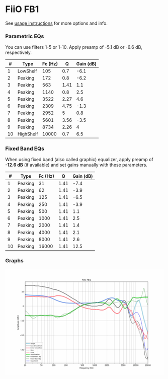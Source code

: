 # FiiO FB1
See [usage instructions](https://github.com/jaakkopasanen/AutoEq#usage) for more options and info.

### Parametric EQs
You can use filters 1-5 or 1-10. Apply preamp of -5.1 dB or -6.6 dB, respectively.

|   # | Type      |   Fc (Hz) |    Q |   Gain (dB) |
|-----|-----------|-----------|------|-------------|
|   1 | LowShelf  |       105 | 0.7  |        -6.1 |
|   2 | Peaking   |       172 | 0.8  |        -6.2 |
|   3 | Peaking   |       563 | 1.41 |         1.1 |
|   4 | Peaking   |      1140 | 0.8  |         2.5 |
|   5 | Peaking   |      3522 | 2.27 |         4.6 |
|   6 | Peaking   |      2309 | 4.75 |        -1.3 |
|   7 | Peaking   |      2952 | 5    |         0.8 |
|   8 | Peaking   |      5601 | 3.56 |        -3.5 |
|   9 | Peaking   |      8734 | 2.26 |         4   |
|  10 | HighShelf |     10000 | 0.7  |         6.5 |

### Fixed Band EQs
When using fixed band (also called graphic) equalizer, apply preamp of **-12.6 dB** (if available) and set gains manually with these parameters.

|   # | Type    |   Fc (Hz) |    Q |   Gain (dB) |
|-----|---------|-----------|------|-------------|
|   1 | Peaking |        31 | 1.41 |        -7.4 |
|   2 | Peaking |        62 | 1.41 |        -3.9 |
|   3 | Peaking |       125 | 1.41 |        -6.5 |
|   4 | Peaking |       250 | 1.41 |        -3.9 |
|   5 | Peaking |       500 | 1.41 |         1.1 |
|   6 | Peaking |      1000 | 1.41 |         2.5 |
|   7 | Peaking |      2000 | 1.41 |         1.4 |
|   8 | Peaking |      4000 | 1.41 |         2.1 |
|   9 | Peaking |      8000 | 1.41 |         2.6 |
|  10 | Peaking |     16000 | 1.41 |        12.5 |

### Graphs
![](./FiiO%20FB1.png)
